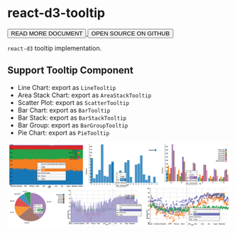# react-d3-tooltip

<a href="/docs/tooltip">
  <button type="button" class="btn btn-success">READ MORE DOCUMENT</button>
</a>

<a href="https://github.com/react-d3/react-d3-tooltip">
  <button type="button" class="btn btn-default">OPEN SOURCE ON GITHUB</button>
</a>

`react-d3` tooltip implementation.

## Support Tooltip Component

- Line Chart: export as `LineTooltip`
- Area Stack Chart: export as `AreaStackTooltip`
- Scatter Plot: export as `ScatterTooltip`
- Bar Chart: export as `BarTooltip`
- Bar Stack: export as `BarStackTooltip`
- Bar Group: export as `BarGroupTooltip`
- Pie Chart: export as `PieTooltip`

![img](/img/tooltip/cover.png)
